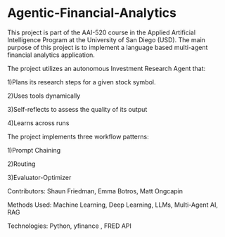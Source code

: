 # Agentic-Financial-Analytics
This project is part of the AAI-520 course in the Applied Artificial Intelligence Program at the University of San Diego (USD).
The main purpose of this project is to implement a language based multi-agent financial analytics application.

The project utilizes an autonomous Investment Research Agent that:

1)Plans its research steps for a given stock symbol.

2)Uses tools dynamically

3)Self-reflects to assess the quality of its output

4)Learns across runs

The project implements three workflow patterns:

1)Prompt Chaining

2)Routing

3)Evaluator-Optimizer

Contributors: Shaun Friedman, Emma Botros, Matt Ongcapin

Methods Used: Machine Learning, Deep Learning, LLMs, Multi-Agent AI, RAG

Technologies: Python, yfinance , FRED API
